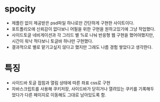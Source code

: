 # spocity
- 제플린 없이 제공받은 psd파일 하나로만 간단하게 구현한 사이트이다.
- 포트폴리오에 신뢰감이 없다보니 어필을 위한 구현을 원하고있기에 그냥 작업했다.
- 사이드토글 네비게이션과 각 그리드 별 %로 나눠 반응형 웹 구현을 했어야했지만, 시간이 워낙 적다보니 토글바 하나만 구현했다.
- 결과적으로 별로 맡기고싶지 않다고 했지만 그래도 나름 경험 쌓았다고 생각한다.

# 특징
- 사이드바 토글 접힘과 열림 상태에 따른 좌표 css로 구현
- 자바스크립트를 사용해 쿠키저장, 사이드바가 닫히거나 열려있는 쿠키를 기록해두었다가 다른 페이지로 이동해도 그대로 남아있도록 함.

